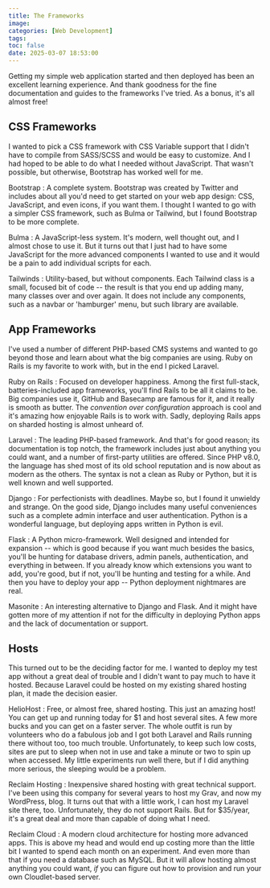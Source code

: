 ```yaml
---
title: The Frameworks
image:
categories: [Web Development]
tags:
toc: false
date: 2025-03-07 18:53:00
---
```


Getting my simple web application started and then deployed has been an excellent learning experience. And thank goodness for the fine documentation and guides to the frameworks I've tried. As a bonus, it's all almost free!

<!--more-->

## CSS Frameworks

I wanted to pick a CSS framework with CSS Variable support that I didn't have to compile from SASS/SCSS and would be easy to customize. And I had hoped to be able to do what I needed without JavaScript. That wasn't possible, but otherwise, Bootstrap has worked well for me.

Bootstrap
: A complete system. Bootstrap was created by Twitter and includes about all you'd need to get started on your web app design: CSS, JavaScript, and even icons, if you want them. I thought I wanted to go with a simpler CSS framework, such as Bulma or Tailwind, but I found Bootstrap to be more complete.

Bulma
: A JavaScript-less system. It's modern, well thought out, and I almost chose to use it. But it turns out that I just had to have some JavaScript for the more advanced components I wanted to use and it would be a pain to add individual scripts for each.

Tailwinds
: Utility-based, but without components. Each Tailwind class is a small, focused bit of code -- the result is that you end up adding many, many classes over and over again. It does not include any components, such as a navbar or 'hamburger' menu, but such library are available.

## App Frameworks

I've used a number of different PHP-based CMS systems and wanted to go beyond those and learn about what the big companies are using. Ruby on Rails is my favorite to work with, but in the end I picked Laravel.

Ruby on Rails
: Focused on developer happiness. Among the first full-stack, batteries-included app frameworks, you'll find Rails to be all it claims to be. Big companies use it, GitHub and Basecamp are famous for it, and it really is smooth as butter. The _convention over configuration_ approach is cool and it's amazing how enjoyable Rails is to work with. Sadly, deploying Rails apps on sharded hosting is almost unheard of.

Laravel
: The leading PHP-based framework. And that's for good reason; its documentation is top notch, the framework includes just about anything you could want, and a number of first-party utilities are offered. Since PHP v8.0, the language has shed most of its old school reputation and is now about as modern as the others. The syntax is not a clean as Ruby or Python, but it is well known and well supported.

Django
: For perfectionists with deadlines. Maybe so, but I found it unwieldy and strange. On the good side, Django includes many useful conveniences such as a complete admin interface and user authentication. Python is a wonderful language, but deploying apps written in Python is evil.

Flask
: A Python micro-framework. Well designed and intended for expansion -- which is good because if you want much besides the basics, you'll be hunting for database drivers, admin panels, authentication, and everything in between. If you already know which extensions you want to add, you're good, but if not, you'll be hunting and testing for a while. And then you have to deploy your app -- Python deployment nightmares are real.

Masonite
: An interesting alternative to Django and Flask. And it might have gotten more of my attention if not for the difficulty in deploying Python apps and the lack of documentation or support.

## Hosts

This turned out to be the deciding factor for me. I wanted to deploy my test app without a great deal of trouble and I didn't want to pay much to have it hosted. Because Laravel could be hosted on my existing shared hosting plan, it made the decision easier.

HelioHost
: Free, or almost free, shared hosting. This just an amazing host! You can get up and running today for $1 and host several sites. A few more bucks and you can get on a faster server. The whole outfit is run by volunteers who do a fabulous job and I got both Laravel and Rails running there without too, too much trouble. Unfortunately, to keep such low costs, sites are put to sleep when not in use and take a minute or two to spin up when accessed. My little experiments run well there, but if I did anything more serious, the sleeping would be a problem.

Reclaim Hosting
: Inexpensive shared hosting with great technical support. I've been using this company for several years to host my Grav, and now my WordPress, blog. It turns out that with a little work, I can host my Laravel site there, too. Unfortunately, they do not support Rails. But for $35/year, it's a great deal and more than capable of doing what I need.

Reclaim Cloud
: A modern cloud architecture for hosting more advanced apps. This is above my head and would end up costing more than the little bit I wanted to spend each month on an experiment. And even more than that if you need a database such as MySQL. But it will allow hosting almost anything you could want, _if_ you can figure out how to provision and run your own Cloudlet-based server.
